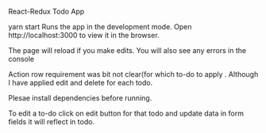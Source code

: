 React-Redux Todo App

yarn start
Runs the app in the development mode.
Open http://localhost:3000 to view it in the browser.

The page will reload if you make edits.
You will also see any errors in the console

Action row requirement was bit not clear(for which to-do to apply . Although I have applied edit and delete for each todo.

Plesae install dependencies before running.

To edit a to-do click on edit button for that todo and update data in form fields it will reflect in todo.

